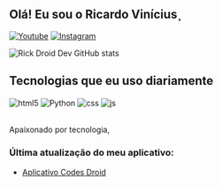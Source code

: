 ## Olá! Eu sou o Ricardo Vinícius¸

[![Youtube](https://img.shields.io/badge/YouTube-FF0000?style=for-the-badge&logo=youtube&logoColor=white)](https://youtube.com/@RickDroidDev)
[![Instagram](https://img.shields.io/badge/Instagram-E4405F?style=for-the-badge&logo=instagram&logoColor=white)](https://instagram.com/rickdroid.dev)

![Rick Droid Dev GitHub stats](https://github-readme-stats.vercel.app/api?username=RickDroidDev&show_icons=true&theme=dracula&count_private=true)

## Tecnologias que eu uso diariamente

<div style="display: inline_block">
  <img align="center" alt="html5" src="https://img.shields.io/badge/HTML5-E34F26?style=for-the-badge&logo=html5&logoColor=white" />
  <img align="center" alt="Python" src="https://img.shields.io/badge/Python-3776AB?style=for-the-badge&logo=python&logoColor=white" />
  <img align="center" alt="css" src="https://img.shields.io/badge/CSS3-1572B6?style=for-the-badge&logo=css3&logoColor=white" />
  <img align="center" alt="js" src="https://img.shields.io/badge/JavaScript-F7DF1E?style=for-the-badge&logo=javascript&logoColor=black" />
</div><br/>

Apaixonado por tecnologia,

### Última atualização do meu aplicativo:
- [Aplicativo Codes Droid](https://youtube.com/@RickDroidDev)<br/>
